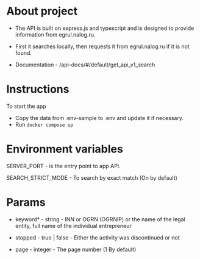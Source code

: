 # About project

- The API is built on express.js and typescript and is designed to provide information from egrul.nalog.ru.
- First it searches locally, then requests it from egrul.nalog.ru if it is not found.

- Documentation - /api-docs/#/default/get_api_v1_search

# Instructions

To start the app

- Copy the data from .env-sample to .env and update it if necessary. 
- Run `docker compose up`

# Environment variables

SERVER_PORT - is the entry point to app API.

SEARCH_STRICT_MODE - To search by exact match (On by default)

# Params

- keyword* - string - INN or OGRN (OGRNIP) or the name of the legal entity, full name of the individual entrepreneur

- stopped - true | false - Either the activity was discontinued or not

- page - integer - The page number (1 By default)